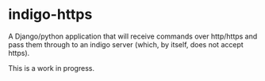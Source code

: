 # indigo-https
A Django/python application that will receive commands over http/https and pass them through to an indigo server (which, by itself, does not accept https).

This is a work in progress.
